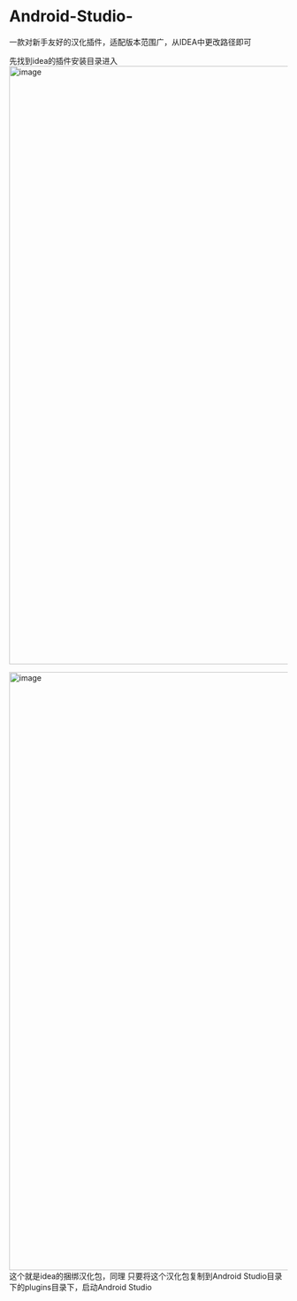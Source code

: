 # Android-Studio-
一款对新手友好的汉化插件，适配版本范围广，从IDEA中更改路径即可

先找到idea的插件安装目录进入
<img width="1920" height="1080" alt="image" src="https://github.com/user-attachments/assets/e531128a-9a12-4cb1-a237-1895ec235307" />

<img width="1920" height="1080" alt="image" src="https://github.com/user-attachments/assets/1caa064a-545e-4d66-9bff-cdfa3af2b721" />
这个就是idea的捆绑汉化包，同理
只要将这个汉化包复制到Android Studio目录下的plugins目录下，启动Android Studio
